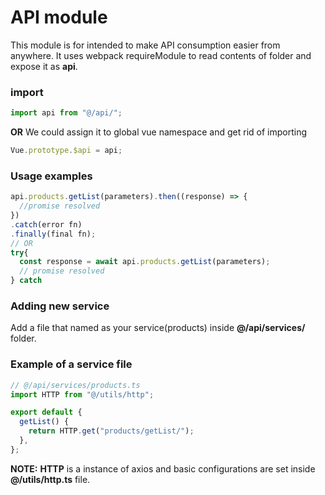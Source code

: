 # API module

This module is for intended to make API consumption easier from anywhere. It uses webpack requireModule to read contents of folder and expose it as **api**.

### **import**

```js
import api from "@/api/";
```

**OR** We could assign it to global vue namespace and get rid of importing

```js
Vue.prototype.$api = api;
```

### **Usage examples**

```js
api.products.getList(parameters).then((response) => {
  //promise resolved
})
.catch(error fn)
.finally(final fn);
// OR
try{
  const response = await api.products.getList(parameters);
  // promise resolved
} catch
```

### **Adding new service**

Add a file that named as your service(products) inside **@/api/services/** folder.

### **Example of a service file**

```js
// @/api/services/products.ts
import HTTP from "@/utils/http";

export default {
  getList() {
    return HTTP.get("products/getList/");
  },
};
```

**NOTE:** **HTTP** is a instance of axios and basic configurations are set inside **@/utils/http.ts** file.

